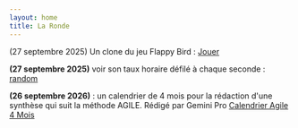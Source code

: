 ```yaml
---
layout: home
title: La Ronde 
---
```


<p>
  (27 septembre 2025) Un clone du jeu Flappy Bird : <a href="https://madup212.github.io/flappy.html">Jouer</a>
</p>

**(27 septembre 2025)** voir son taux horaire défilé à chaque seconde : <a href="https://madup212.github.io/boring.html">random</a>

**(26 septembre 2026)** : un calendrier de 4 mois pour la rédaction d'une synthèse 
qui suit la méthode AGILE. Rédigé par Gemini Pro 
<a href="Calendrier_Agile.html">Calendrier Agile 4 Mois</a>

